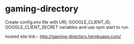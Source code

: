 # gaming-directory 

Create config.env file with URI, GOOGLE_CLIENT_ID, GOOGLE_CLIENT_SECRET variables and use npm start to run.

hosted site link:-
http://gaming-directory.herokuapp.com/

